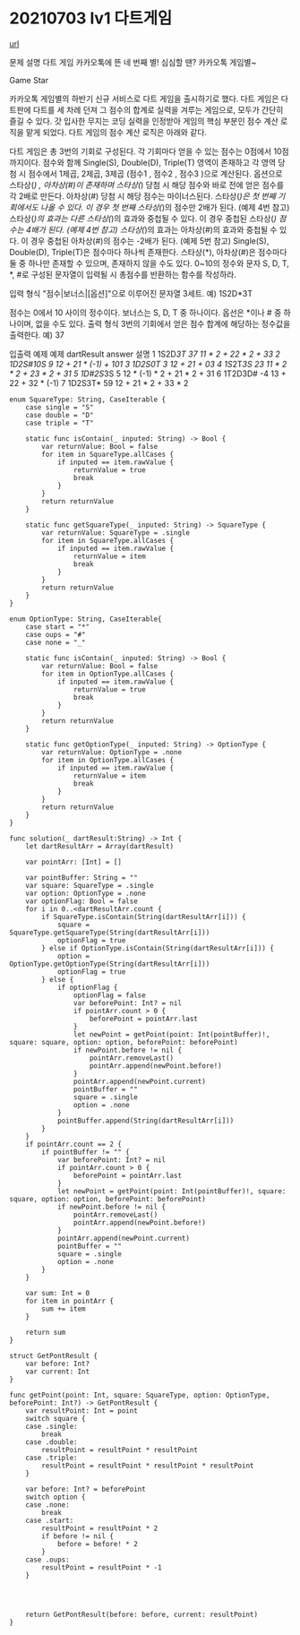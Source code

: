 # 20210703 lv1 다트게임
[url](https://programmers.co.kr/learn/courses/30/lessons/17682?language=swift)

문제 설명
다트 게임
카카오톡에 뜬 네 번째 별! 심심할 땐? 카카오톡 게임별~

Game Star

카카오톡 게임별의 하반기 신규 서비스로 다트 게임을 출시하기로 했다. 다트 게임은 다트판에 다트를 세 차례 던져 그 점수의 합계로 실력을 겨루는 게임으로, 모두가 간단히 즐길 수 있다.
갓 입사한 무지는 코딩 실력을 인정받아 게임의 핵심 부분인 점수 계산 로직을 맡게 되었다. 다트 게임의 점수 계산 로직은 아래와 같다.

다트 게임은 총 3번의 기회로 구성된다.
각 기회마다 얻을 수 있는 점수는 0점에서 10점까지이다.
점수와 함께 Single(S), Double(D), Triple(T) 영역이 존재하고 각 영역 당첨 시 점수에서 1제곱, 2제곱, 3제곱 (점수1 , 점수2 , 점수3 )으로 계산된다.
옵션으로 스타상(*) , 아차상(#)이 존재하며 스타상(*) 당첨 시 해당 점수와 바로 전에 얻은 점수를 각 2배로 만든다. 아차상(#) 당첨 시 해당 점수는 마이너스된다.
스타상(*)은 첫 번째 기회에서도 나올 수 있다. 이 경우 첫 번째 스타상(*)의 점수만 2배가 된다. (예제 4번 참고)
스타상(*)의 효과는 다른 스타상(*)의 효과와 중첩될 수 있다. 이 경우 중첩된 스타상(*) 점수는 4배가 된다. (예제 4번 참고)
스타상(*)의 효과는 아차상(#)의 효과와 중첩될 수 있다. 이 경우 중첩된 아차상(#)의 점수는 -2배가 된다. (예제 5번 참고)
Single(S), Double(D), Triple(T)은 점수마다 하나씩 존재한다.
스타상(*), 아차상(#)은 점수마다 둘 중 하나만 존재할 수 있으며, 존재하지 않을 수도 있다.
0~10의 정수와 문자 S, D, T, *, #로 구성된 문자열이 입력될 시 총점수를 반환하는 함수를 작성하라.

입력 형식
"점수|보너스|[옵션]"으로 이루어진 문자열 3세트.
예) 1S2D*3T

점수는 0에서 10 사이의 정수이다.
보너스는 S, D, T 중 하나이다.
옵선은 *이나 # 중 하나이며, 없을 수도 있다.
출력 형식
3번의 기회에서 얻은 점수 합계에 해당하는 정수값을 출력한다.
예) 37

입출력 예제
예제    dartResult    answer    설명
1    1S2D*3T    37    11 * 2 + 22 * 2 + 33
2    1D2S#10S    9    12 + 21 * (-1) + 101
3    1D2S0T    3    12 + 21 + 03
4    1S*2T*3S    23    11 * 2 * 2 + 23 * 2 + 31
5    1D#2S*3S    5    12 * (-1) * 2 + 21 * 2 + 31
6    1T2D3D#    -4    13 + 22 + 32 * (-1)
7    1D2S3T*    59    12 + 21 * 2 + 33 * 2

```
enum SquareType: String, CaseIterable {
    case single = "S"
    case double = "D"
    case triple = "T"
    
    static func isContain(_ inputed: String) -> Bool {
        var returnValue: Bool = false
        for item in SquareType.allCases {
            if inputed == item.rawValue {
                returnValue = true
                break
            }
        }
        return returnValue
    }
    
    static func getSquareType(_ inputed: String) -> SquareType {
        var returnValue: SquareType = .single
        for item in SquareType.allCases {
            if inputed == item.rawValue {
                returnValue = item
                break
            }
        }
        return returnValue
    }
}

enum OptionType: String, CaseIterable{
    case start = "*"
    case oups = "#"
    case none = "_"
    
    static func isContain(_ inputed: String) -> Bool {
        var returnValue: Bool = false
        for item in OptionType.allCases {
            if inputed == item.rawValue {
                returnValue = true
                break
            }
        }
        return returnValue
    }
    
    static func getOptionType(_ inputed: String) -> OptionType {
        var returnValue: OptionType = .none
        for item in OptionType.allCases {
            if inputed == item.rawValue {
                returnValue = item
                break
            }
        }
        return returnValue
    }
}

func solution(_ dartResult:String) -> Int {
    let dartResultArr = Array(dartResult)
    
    var pointArr: [Int] = []
    
    var pointBuffer: String = ""
    var square: SquareType = .single
    var option: OptionType = .none
    var optionFlag: Bool = false
    for i in 0..<dartResultArr.count {
        if SquareType.isContain(String(dartResultArr[i])) {
            square = SquareType.getSquareType(String(dartResultArr[i]))
            optionFlag = true
        } else if OptionType.isContain(String(dartResultArr[i])) {
            option = OptionType.getOptionType(String(dartResultArr[i]))
            optionFlag = true
        } else {
            if optionFlag {
                optionFlag = false
                var beforePoint: Int? = nil
                if pointArr.count > 0 {
                    beforePoint = pointArr.last
                }
                let newPoint = getPoint(point: Int(pointBuffer)!, square: square, option: option, beforePoint: beforePoint)
                if newPoint.before != nil {
                    pointArr.removeLast()
                    pointArr.append(newPoint.before!)
                }
                pointArr.append(newPoint.current)
                pointBuffer = ""
                square = .single
                option = .none
            }
            pointBuffer.append(String(dartResultArr[i]))
        }
    }
    if pointArr.count == 2 {
        if pointBuffer != "" {
            var beforePoint: Int? = nil
            if pointArr.count > 0 {
                beforePoint = pointArr.last
            }
            let newPoint = getPoint(point: Int(pointBuffer)!, square: square, option: option, beforePoint: beforePoint)
            if newPoint.before != nil {
                pointArr.removeLast()
                pointArr.append(newPoint.before!)
            }
            pointArr.append(newPoint.current)
            pointBuffer = ""
            square = .single
            option = .none
        }
    }
    
    var sum: Int = 0
    for item in pointArr {
        sum += item
    }
    
    return sum
}

struct GetPontResult {
    var before: Int?
    var current: Int
}

func getPoint(point: Int, square: SquareType, option: OptionType, beforePoint: Int?) -> GetPontResult {
    var resultPoint: Int = point
    switch square {
    case .single:
        break
    case .double:
        resultPoint = resultPoint * resultPoint
    case .triple:
        resultPoint = resultPoint * resultPoint * resultPoint
    }
    
    var before: Int? = beforePoint
    switch option {
    case .none:
        break
    case .start:
        resultPoint = resultPoint * 2
        if before != nil {
            before = before! * 2
        }
    case .oups:
        resultPoint = resultPoint * -1
    }
    
    
    
    
    return GetPontResult(before: before, current: resultPoint)
}
```
